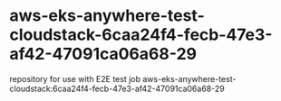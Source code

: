 # aws-eks-anywhere-test-cloudstack-6caa24f4-fecb-47e3-af42-47091ca06a68-29
repository for use with E2E test job aws-eks-anywhere-test-cloudstack:6caa24f4-fecb-47e3-af42-47091ca06a68-29
